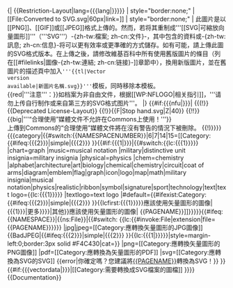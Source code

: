 {| {{Restriction-Layout|lang={{{lang|}}}}}
| style="border:none;" | [[File:Converted to SVG.svg|60px|link=]]
| style="border:none;" | 此圖片是以[[PNG]]、[[GIF]]或[[JPEG]]格式上傳的。然而，若将其重制成'''[[SVG|可縮放向量圖形]]'''（'''SVG'''）-{zh-tw:檔案; zh-cn:文件}-，其中包含的資料或-{zh-tw:訊息; zh-cn:信息}-将可以更有效率或更準確的方式儲存。如有可能，請上傳此圖的SVG格式版本。在上傳之後，請修改維基百科中所有使用舊版圖片的條目（列在[[#filelinks|圖像-{zh-tw:連結; zh-cn:链接}-]]章節中），換用新版圖片，並在舊圖片的描述頁中加入<code>'''{{tl|Vector version available|新圖片名稱.svg}}'''</code>模板，同時移除本模板。<br>{{red|'''注意'''：}}如档案为非自由文件，根据[[WP:NFLOGO|相关指引]]，'''请勿上传自行制作或来自第三方的SVG格式图片'''。
|}
{{#if:{{{nfu|}}}|
{{(!}}{{Deprecated License-Layout}}
{{!}}{{F|Stop hand.svg|Z|40}} {{!!}} {{big|'''“合理使用”媒體文件不允許在Commons上使用！'''}}<br />上傳到Commons的“合理使用”媒體文件將在沒有警告的情況下被刪除。
{{!)}}}}<!--
-->{{{category|{{#switch:{{NAMESPACENUMBER}}|6|7|14|15=[[Category:{{#ifeq:{{{2}}}|simple|{{{2}}}&nbsp;}}{{#if:{{{1|}}}|{{#switch:{{lc:{{{1}}}}}
|chart=graph
|music=musical notation
|military|distinctive unit insignia=military insignia
|physical=physics
|chem=chemistry
|alphabet|architecture|art|biology|chemical|chemistry|circuit|coat of arms|diagram|emblem|flag|graph|icon|logo|map|math|military insignia|musical notation|physics|realistic|ribbon|symbol|signature|sport|technology|text|text logo={{lc:{{{1}}}}}
|textlogo=text logo
|#default={{#ifexist:Category:{{#ifeq:{{{2}}}|simple|{{{2}}}&nbsp;}}{{lcfirst:{{{1}}}}}應該使用矢量圖形的圖像|{{{1}}}|更多}}}}|其他}}應該使用矢量圖形的圖像| {{PAGENAME}}]]}}}}}<!--
-->{{#ifeq:{{NAMESPACE}}|{{ns:File}}<!--
Extension Branches…?
-->|{{#switch:
{{lc:{{#invoke:File|extension|file={{PAGENAME}}}}}}
|jpg|jpeg=[[Category:應轉換矢量圖形的JPG圖像]]{{BadJPEG|{{#ifeq:{{{2}}}|simple|{{{2}}}&nbsp;}}{{lc:{{{1|}}}}}|style=margin-left:0;border:3px solid #F4C430|cat=}}
|png=[[Category:應轉換矢量圖形的PNG圖像]]
|pdf=[[Category:應轉換為矢量圖形的PDF]]
|svg=[[Category:應轉換為SVG的SVG]]  {{error|你確定嗎？您建議將<u>{{PAGENAME}}</u>轉換為SVG！}}
}}<!--
-->{{#if:{{{vectordata|}}}|[[Category:需要轉換成SVG檔案的圖檔]]
}}}}
<noinclude>
{{Documentation}}
</noinclude>